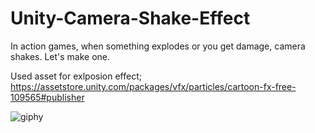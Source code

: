 # Unity-Camera-Shake-Effect
In action games, when something explodes or you get damage, camera shakes. Let's make one.

Used asset for exlposion effect;
https://assetstore.unity.com/packages/vfx/particles/cartoon-fx-free-109565#publisher


![giphy](https://user-images.githubusercontent.com/74494877/176685170-ef40f460-cc98-4226-85f6-6a26c996b21f.gif)

